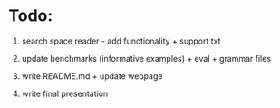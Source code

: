 # Todo:
1) search space reader - add functionality + support txt
2) update benchmarks (informative examples) + eval + grammar files

3) write README.md + update webpage
4) write final presentation
